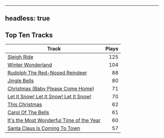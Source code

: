 
---
headless: true
---

## Top Ten Tracks

| Track | Plays |
| --- |  ---: |
|[Sleigh Ride](/songs/sleigh-ride)| 125|
|[Winter Wonderland](/songs/winter-wonderland)| 104|
|[Rudolph The Red-Nosed Reindeer](/songs/rudolph-the-red-nosed-reindeer)| 88|
|[Jingle Bells](/songs/jingle-bells)| 80|
|[Christmas (Baby Please Come Home)](/songs/christmas-baby-please-come-home)| 71|
|[Let It Snow! Let It Snow! Let It Snow!](/songs/let-it-snow-let-it-snow-let-it-snow)| 70|
|[This Christmas](/songs/this-christmas)| 62|
|[Carol Of The Bells](/songs/carol-of-the-bells)| 61|
|[It's the Most Wonderful Time of the Year](/songs/its-the-most-wonderful-time-of-the-year)| 60|
|[Santa Claus Is Coming To Town](/songs/santa-claus-is-coming-to-town)| 57|
